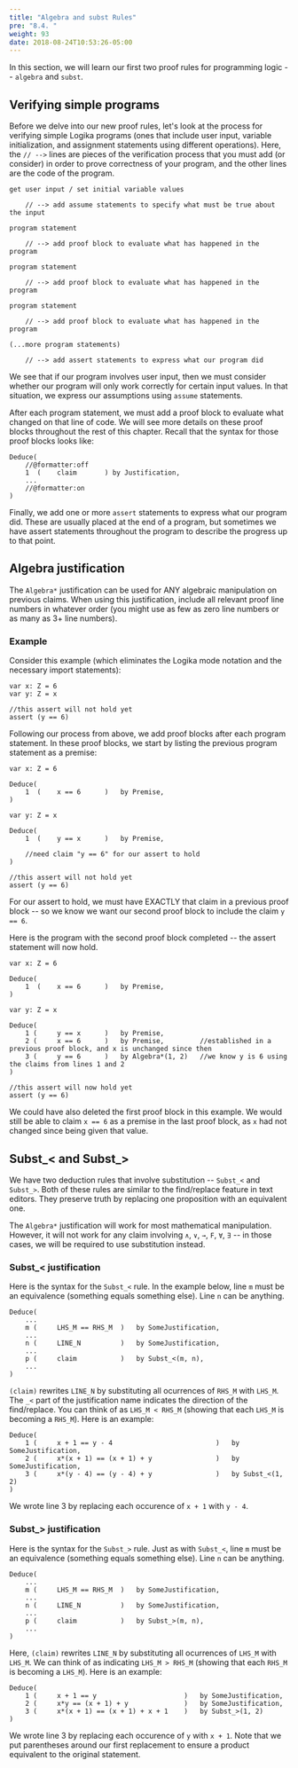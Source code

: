 ```yaml
---
title: "Algebra and subst Rules"
pre: "8.4. "
weight: 93
date: 2018-08-24T10:53:26-05:00
---
```


In this section, we will learn our first two proof rules for programming logic -- `algebra` and `subst`.

## Verifying simple programs

Before we delve into our new proof rules, let's look at the process for verifying simple Logika programs (ones that include user input, variable initialization, and assignment statements using different operations). Here, the `// -->` lines are pieces of the verification process that you must add (or consider) in order to prove correctness of your program, and the other lines are the code of the program.

```text
get user input / set initial variable values

    // --> add assume statements to specify what must be true about the input

program statement

    // --> add proof block to evaluate what has happened in the program

program statement

    // --> add proof block to evaluate what has happened in the program

program statement

    // --> add proof block to evaluate what has happened in the program

(...more program statements)

    // --> add assert statements to express what our program did
```

We see that if our program involves user input, then we must consider whether our program will only work correctly for certain input values. In that situation, we express our assumptions using `assume` statements.

After each program statement, we must add a proof block to evaluate what changed on that line of code. We will see more details on these proof blocks throughout the rest of this chapter. Recall that the syntax for those proof blocks looks like:

```text
Deduce(
    //@formatter:off
    1  (    claim       ) by Justification,
    ...
    //@formatter:on
)
```

Finally, we add one or more `assert` statements to express what our program did. These are usually placed at the end of a program, but sometimes we have assert statements throughout the program to describe the progress up to that point.

## Algebra justification

The `Algebra*` justification can be used for ANY algebraic manipulation on previous claims. When using this justification, include all relevant proof line numbers in whatever order (you might use as few as zero line numbers or as many as 3+ line numbers).

### Example

Consider this example (which eliminates the Logika mode notation and the necessary import statements):

```text
var x: Z = 6
var y: Z = x

//this assert will not hold yet
assert (y == 6)
```

Following our process from above, we add proof blocks after each program statement. In these proof blocks, we start by listing the previous program statement as a premise:

```text
var x: Z = 6

Deduce(
    1  (    x == 6      )   by Premise,
)

var y: Z = x

Deduce(
    1  (    y == x      )   by Premise,

    //need claim "y == 6" for our assert to hold
)

//this assert will not hold yet
assert (y == 6)
```

For our assert to hold, we must have EXACTLY that claim in a previous proof block -- so we know we want our second proof block to include the claim `y == 6`.

Here is the program with the second proof block completed -- the assert statement will now hold.

```text
var x: Z = 6

Deduce(
    1  (    x == 6      )   by Premise,
)

var y: Z = x

Deduce(
    1 (     y == x      )   by Premise,
    2 (     x == 6      )   by Premise,         //established in a previous proof block, and x is unchanged since then
    3 (     y == 6      )   by Algebra*(1, 2)   //we know y is 6 using the claims from lines 1 and 2
)

//this assert will now hold yet
assert (y == 6)
```

We could have also deleted the first proof block in this example. We would still be able to claim `x == 6` as a premise in the last proof block, as `x` had not changed since being given that value.

## Subst_< and Subst_>

We have two deduction rules that involve substitution -- `Subst_<` and `Subst_>`. Both of these rules are similar to the find/replace feature in text editors. They preserve truth by replacing one proposition with an equivalent one.

The `Algebra*` justification will work for most mathematical manipulation. However, it will not work for any claim involving `∧`, `∨`, `→`, `F`, `∀`, `∃` -- in those cases, we will be required to use substitution instead.

### Subst_< justification

Here is the syntax for the `Subst_<` rule. In the example below, line `m` must be an equivalence (something equals something else). Line `n` can be anything.

```text
Deduce(
    ...
    m (     LHS_M == RHS_M  )   by SomeJustification,
    ...
    n (     LINE_N          )   by SomeJustification,
    ...
    p (     claim           )   by Subst_<(m, n),
    ...
)
```

`(claim)` rewrites `LINE_N` by substituting all ocurrences of `RHS_M` with `LHS_M`. The `_<` part of the justification name indicates the direction of the find/replace. You can think of as `LHS_M < RHS_M` (showing that each `LHS_M` is becoming a `RHS_M`). Here is an example:

```text
Deduce(
    1 (     x + 1 == y - 4                          )   by SomeJustification,
    2 (     x*(x + 1) == (x + 1) + y                )   by SomeJustification,
    3 (     x*(y - 4) == (y - 4) + y                )   by Subst_<(1, 2)
)
```

We wrote line 3 by replacing each occurence of `x + 1` with `y - 4`.

### Subst_> justification

Here is the syntax for the `Subst_>` rule. Just as with `Subst_<`, line `m` must be an equivalence (something equals something else). Line `n` can be anything.

```text
Deduce(
    ...
    m (     LHS_M == RHS_M  )   by SomeJustification,
    ...
    n (     LINE_N          )   by SomeJustification,
    ...
    p (     claim           )   by Subst_>(m, n),
    ...
)
```

Here, `(claim)` rewrites `LINE_N` by substituting all ocurrences of `LHS_M` with `LHS_M`. We can think of as indicating `LHS_M > RHS_M` (showing that each `RHS_M` is becoming a `LHS_M`). Here is an example:

```text
Deduce(
    1 (     x + 1 == y                      )   by SomeJustification,
    2 (     x*y == (x + 1) + y              )   by SomeJustification,
    3 (     x*(x + 1) == (x + 1) + x + 1    )   by Subst_>(1, 2)
)
```

We wrote line 3 by replacing each occurence of `y` with `x + 1`. Note that we put parentheses around our first replacement to ensure a product equivalent to the original statement.